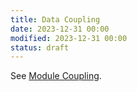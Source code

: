 ```yaml
---
title: Data Coupling
date: 2023-12-31 00:00
modified: 2023-12-31 00:00
status: draft
---
```


See [Module Coupling](module-coupling.md).